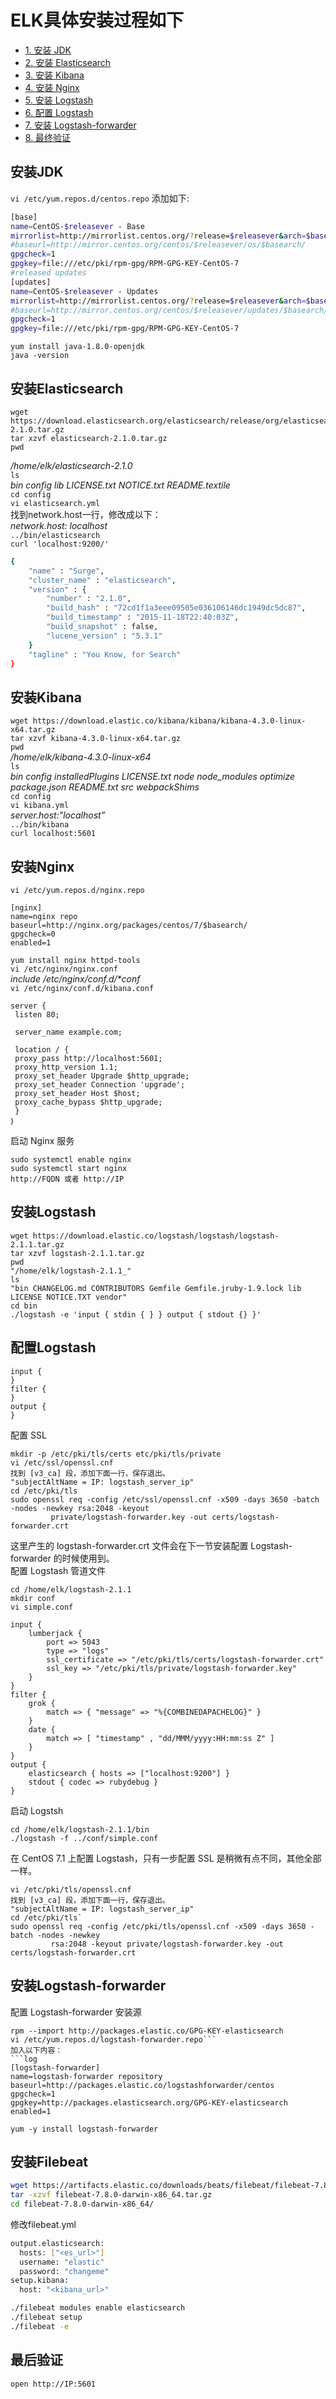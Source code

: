 # ELK具体安装过程如下

* [1. 安装 JDK](#安装JDK)
* [2. 安装 Elasticsearch](#安装Elasticsearch)
* [3. 安装 Kibana](#安装Kibana)
* [4. 安装 Nginx](#安装Nginx)
* [5. 安装 Logstash](#安装Logstash)
* [6. 配置 Logstash](#配置Logstash)
* [7. 安装 Logstash-forwarder](#安装Logstash-forwarder)
* [8. 最终验证](#最终验证)

## 安装JDK
`vi /etc/yum.repos.d/centos.repo` 添加如下:
```bash
[base]
name=CentOS-$releasever - Base
mirrorlist=http://mirrorlist.centos.org/?release=$releasever&arch=$basearch&repo=os&infra=$infra
#baseurl=http://mirror.centos.org/centos/$releasever/os/$basearch/
gpgcheck=1
gpgkey=file:///etc/pki/rpm-gpg/RPM-GPG-KEY-CentOS-7
#released updates
[updates]
name=CentOS-$releasever - Updates
mirrorlist=http://mirrorlist.centos.org/?release=$releasever&arch=$basearch&repo=updates&infra=$infra
#baseurl=http://mirror.centos.org/centos/$releasever/updates/$basearch/
gpgcheck=1
gpgkey=file:///etc/pki/rpm-gpg/RPM-GPG-KEY-CentOS-7
```
```
yum install java-1.8.0-openjdk
java -version
```

## 安装Elasticsearch
```
wget https://download.elasticsearch.org/elasticsearch/release/org/elasticsearch/distribution/tar/elasticsearch/2.1.0/elasticsearch-2.1.0.tar.gz
tar xzvf elasticsearch-2.1.0.tar.gz
pwd
```
_/home/elk/elasticsearch-2.1.0_  
`ls`  
_bin config lib LICENSE.txt NOTICE.txt README.textile_  
`cd config`  
`vi elasticsearch.yml`  
找到network.host一行，修改成以下：  
_network.host: localhost_  
`../bin/elasticsearch`  
`curl 'localhost:9200/'`  
```bash
{
    "name" : "Surge",
    "cluster_name" : "elasticsearch",
    "version" : {
        "number" : "2.1.0",
        "build_hash" : "72cd1f1a3eee09505e036106146dc1949dc5dc87",
        "build_timestamp" : "2015-11-18T22:40:03Z",
        "build_snapshot" : false,
        "lucene_version" : "5.3.1"
    }
    "tagline" : "You Know, for Search"
}
```

## 安装Kibana
`wget https://download.elastic.co/kibana/kibana/kibana-4.3.0-linux-x64.tar.gz`  
`tar xzvf kibana-4.3.0-linux-x64.tar.gz`  
`pwd`  
_/home/elk/kibana-4.3.0-linux-x64_  
`ls`  
_bin config installedPlugins LICENSE.txt node node_modules optimize package.json README.txt src webpackShims_  
`cd config`  
`vi kibana.yml`  
_server.host:"localhost”_  
`../bin/kibana`  
`curl localhost:5601`  

## 安装Nginx
`vi /etc/yum.repos.d/nginx.repo`  
```
[nginx]
name=nginx repo
baseurl=http://nginx.org/packages/centos/7/$basearch/
gpgcheck=0
enabled=1
```
`yum install nginx httpd-tools`  
`vi /etc/nginx/nginx.conf`  
_include /etc/nginx/conf.d/*conf_  
`vi /etc/nginx/conf.d/kibana.conf`  
```log
server {
 listen 80;

 server_name example.com;

 location / {
 proxy_pass http://localhost:5601;
 proxy_http_version 1.1;
 proxy_set_header Upgrade $http_upgrade;
 proxy_set_header Connection 'upgrade';
 proxy_set_header Host $host;
 proxy_cache_bypass $http_upgrade;
 }
｝
```
启动 Nginx 服务  
```
sudo systemctl enable nginx
sudo systemctl start nginx
http://FQDN 或者 http://IP
```

## 安装Logstash
```
wget https://download.elastic.co/logstash/logstash/logstash-2.1.1.tar.gz
tar xzvf logstash-2.1.1.tar.gz
pwd
"/home/elk/logstash-2.1.1_"
ls
"bin CHANGELOG.md CONTRIBUTORS Gemfile Gemfile.jruby-1.9.lock lib LICENSE NOTICE.TXT vendor"
cd bin
./logstash -e 'input { stdin { } } output { stdout {} }'
```

## 配置Logstash
```log
input {
}
filter {
}
output {
}
```

配置 SSL
```
mkdir -p /etc/pki/tls/certs etc/pki/tls/private
vi /etc/ssl/openssl.cnf
找到 [v3_ca] 段，添加下面一行，保存退出。
"subjectAltName = IP: logstash_server_ip"
cd /etc/pki/tls
sudo openssl req -config /etc/ssl/openssl.cnf -x509 -days 3650 -batch -nodes -newkey rsa:2048 -keyout
         private/logstash-forwarder.key -out certs/logstash-forwarder.crt
```

这里产生的 logstash-forwarder.crt 文件会在下一节安装配置 Logstash-forwarder 的时候使用到。  
配置 Logstash 管道文件  
```
cd /home/elk/logstash-2.1.1
mkdir conf
vi simple.conf
```

```log
input {
    lumberjack {
        port => 5043
        type => "logs"
        ssl_certificate => "/etc/pki/tls/certs/logstash-forwarder.crt"
        ssl_key => "/etc/pki/tls/private/logstash-forwarder.key"
    }
}
filter {
    grok {
        match => { "message" => "%{COMBINEDAPACHELOG}" }
    }
    date {
        match => [ "timestamp" , "dd/MMM/yyyy:HH:mm:ss Z" ]
    }
}
output {
    elasticsearch { hosts => ["localhost:9200"] }
    stdout { codec => rubydebug }
}
```
启动 Logstsh
```
cd /home/elk/logstash-2.1.1/bin
./logstash -f ../conf/simple.conf
```


在 CentOS 7.1 上配置 Logstash，只有一步配置 SSL 是稍微有点不同，其他全部一样。
```
vi /etc/pki/tls/openssl.cnf
找到 [v3_ca] 段，添加下面一行，保存退出。
"subjectAltName = IP: logstash_server_ip"
cd /etc/pki/tls`
sudo openssl req -config /etc/pki/tls/openssl.cnf -x509 -days 3650 -batch -nodes -newkey
         rsa:2048 -keyout private/logstash-forwarder.key -out certs/logstash-forwarder.crt
```

## 安装Logstash-forwarder
配置 Logstash-forwarder 安装源
```
rpm --import http://packages.elastic.co/GPG-KEY-elasticsearch
vi /etc/yum.repos.d/logstash-forwarder.repo```
加入以下内容：
```log
[logstash-forwarder]
name=logstash-forwarder repository
baseurl=http://packages.elastic.co/logstashforwarder/centos
gpgcheck=1
gpgkey=http://packages.elasticsearch.org/GPG-KEY-elasticsearch
enabled=1
```
`yum -y install logstash-forwarder`

## 安装Filebeat
```bash
wget https://artifacts.elastic.co/downloads/beats/filebeat/filebeat-7.8.0-darwin-x86_64.tar.gz
tar -xzvf filebeat-7.8.0-darwin-x86_64.tar.gz
cd filebeat-7.8.0-darwin-x86_64/
```
修改filebeat.yml
```bash
output.elasticsearch:
  hosts: ["<es_url>"]
  username: "elastic"
  password: "changeme"
setup.kibana:
  host: "<kibana_url>"
```
```bash
./filebeat modules enable elasticsearch
./filebeat setup
./filebeat -e
```
## 最后验证
`open http://IP:5601`




